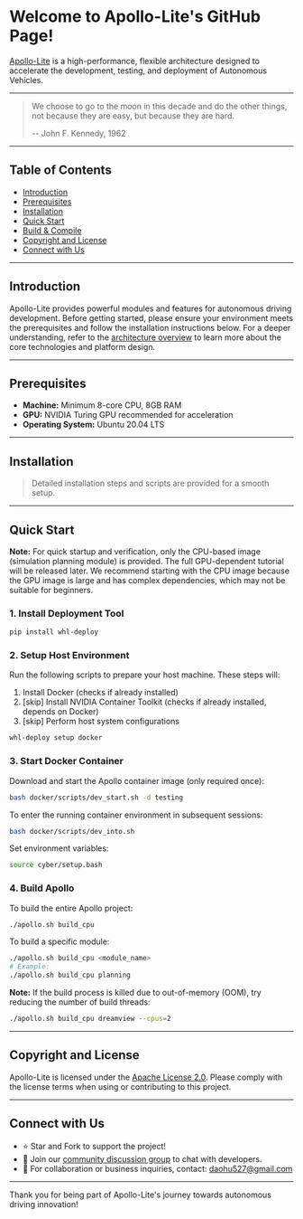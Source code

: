 # Welcome to Apollo-Lite's GitHub Page!

[Apollo-Lite](https://github.com/wheelos/apollo-lite) is a high-performance,
flexible architecture designed to accelerate the development, testing, and
deployment of Autonomous Vehicles.

---

> We choose to go to the moon in this decade and do the other things, not
> because they are easy, but because they are hard.
>
> -- John F. Kennedy, 1962

---

## Table of Contents

- [Introduction](#introduction)
- [Prerequisites](#prerequisites)
- [Installation](#installation)
- [Quick Start](#quick-start)
- [Build & Compile](#build--compile)
- [Copyright and License](#copyright-and-license)
- [Connect with Us](#connect-with-us)

---

## Introduction

Apollo-Lite provides powerful modules and features for autonomous driving
development. Before getting started, please ensure your environment meets the
prerequisites and follow the installation instructions below. For a deeper
understanding, refer to the
[architecture overview](http://apollo.auto/docs/architecture_overview.html) to
learn more about the core technologies and platform design.

---

## Prerequisites

- **Machine:** Minimum 8-core CPU, 8GB RAM
- **GPU:** NVIDIA Turing GPU recommended for acceleration
- **Operating System:** Ubuntu 20.04 LTS

---

## Installation

> Detailed installation steps and scripts are provided for a smooth setup.

---

## Quick Start

**Note:** For quick startup and verification, only the CPU-based image
(simulation planning module) is provided. The full GPU-dependent tutorial will
be released later. We recommend starting with the CPU image because the GPU
image is large and has complex dependencies, which may not be suitable for
beginners.

### 1. Install Deployment Tool

```bash
pip install whl-deploy
```

### 2. Setup Host Environment

Run the following scripts to prepare your host machine. These steps will:

1. Install Docker (checks if already installed)
2. [skip] Install NVIDIA Container Toolkit (checks if already installed, depends
   on Docker)
3. [skip] Perform host system configurations

```bash
whl-deploy setup docker
```

### 3. Start Docker Container

Download and start the Apollo container image (only required once):

```bash
bash docker/scripts/dev_start.sh -d testing
```

To enter the running container environment in subsequent sessions:

```bash
bash docker/scripts/dev_into.sh
```

Set environment variables:

```bash
source cyber/setup.bash
```

### 4. Build Apollo

To build the entire Apollo project:

```bash
./apollo.sh build_cpu
```

To build a specific module:

```bash
./apollo.sh build_cpu <module_name>
# Example:
./apollo.sh build_cpu planning
```

**Note:** If the build process is killed due to out-of-memory (OOM), try
reducing the number of build threads:

```bash
./apollo.sh build_cpu dreamview --cpus=2
```

---

## Copyright and License

Apollo-Lite is licensed under the [Apache License 2.0](LICENSE). Please comply
with the license terms when using or contributing to this project.

---

## Connect with Us

- ⭐ Star and Fork to support the project!
- 💬 Join our [community discussion group](http://apollo.auto/community) to chat
  with developers.
- 📧 For collaboration or business inquiries, contact: daohu527@gmail.com

---

Thank you for being part of Apollo-Lite's journey towards autonomous driving
innovation!
